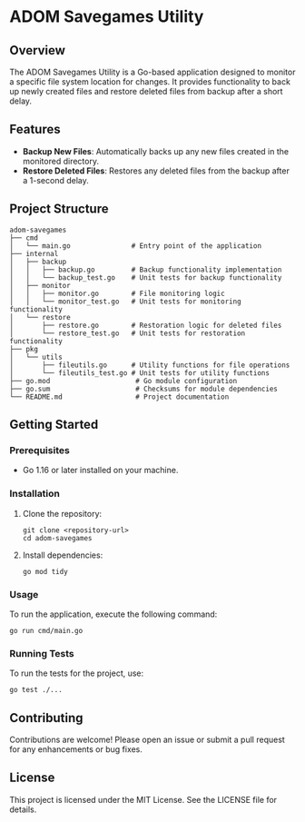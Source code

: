 # ADOM Savegames Utility

## Overview
The ADOM Savegames Utility is a Go-based application designed to monitor a specific file system location for changes. It provides functionality to back up newly created files and restore deleted files from backup after a short delay.

## Features
- **Backup New Files**: Automatically backs up any new files created in the monitored directory.
- **Restore Deleted Files**: Restores any deleted files from the backup after a 1-second delay.

## Project Structure
```
adom-savegames
├── cmd
│   └── main.go               # Entry point of the application
├── internal
│   ├── backup
│   │   ├── backup.go         # Backup functionality implementation
│   │   └── backup_test.go    # Unit tests for backup functionality
│   ├── monitor
│   │   ├── monitor.go        # File monitoring logic
│   │   └── monitor_test.go   # Unit tests for monitoring functionality
│   └── restore
│       ├── restore.go        # Restoration logic for deleted files
│       └── restore_test.go   # Unit tests for restoration functionality
├── pkg
│   └── utils
│       ├── fileutils.go      # Utility functions for file operations
│       └── fileutils_test.go # Unit tests for utility functions
├── go.mod                     # Go module configuration
├── go.sum                     # Checksums for module dependencies
└── README.md                  # Project documentation
```

## Getting Started

### Prerequisites
- Go 1.16 or later installed on your machine.

### Installation
1. Clone the repository:
   ```
   git clone <repository-url>
   cd adom-savegames
   ```
2. Install dependencies:
   ```
   go mod tidy
   ```

### Usage
To run the application, execute the following command:
```
go run cmd/main.go
```

### Running Tests
To run the tests for the project, use:
```
go test ./...
```

## Contributing
Contributions are welcome! Please open an issue or submit a pull request for any enhancements or bug fixes.

## License
This project is licensed under the MIT License. See the LICENSE file for details.